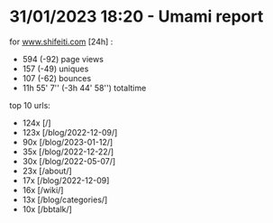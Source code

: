 # 31/01/2023 18:20 - Umami report
for www.shifeiti.com [24h] :

 - 594 (-92) page views
 - 157 (-49) uniques
 - 107 (-62) bounces
 - 11h 55' 7'' (-3h 44' 58'') totaltime


top 10 urls:
 - 124x [/]
 - 123x [/blog/2022-12-09/]
 - 90x [/blog/2023-01-12/]
 - 35x [/blog/2022-12-22/]
 - 30x [/blog/2022-05-07/]
 - 23x [/about/]
 - 17x [/blog/2022-12-09]
 - 16x [/wiki/]
 - 13x [/blog/categories/]
 - 10x [/bbtalk/]


